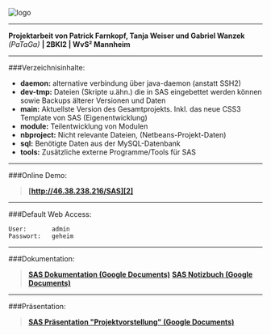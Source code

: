 ![logo]

---

**Projektarbeit von Patrick Farnkopf, Tanja Weiser und Gabriel Wanzek** *(PaTaGa)* **| 2BKI2 | WvS² Mannheim**

---


###Verzeichnisinhalte:

* **daemon:** alternative verbindung über java-daemon (anstatt SSH2)
* **dev-tmp:** Dateien (Skripte u.ähn.) die in SAS eingebettet werden können sowie Backups älterer Versionen und Daten
* **main:** Aktuellste Version des Gesamtprojekts. Inkl. das neue CSS3 Template von SAS (Eigenentwicklung)
* **module:** Teilentwicklung von Modulen
* **nbproject:** Nicht relevante Dateien, (Netbeans-Projekt-Daten)
* **sql:** Benötigte Daten aus der MySQL-Datenbank
* **tools:** Zusätzliche externe Programme/Tools für SAS
           
---
###Online Demo:

> **[http://46.38.238.216/SAS][2]**

------
###Default Web Access:
~~~
User:		admin
Passwort:	geheim
~~~
           
---
###Dokumentation:

> **[SAS Dokumentation (Google Documents)][1]**
> **[SAS Notizbuch (Google Documents)][4]**

---
###Präsentation:

> **[SAS Präsentation "Projektvorstellung" (Google Documents)][3]**

[1]: http://goo.gl/dTrur
[2]: http://46.38.238.216/SAS
[3]: http://goo.gl/8UqKr
[4]: http://goo.gl/OZT5x
[logo]: http://mangopix.de/local_images/sas-logo.png


